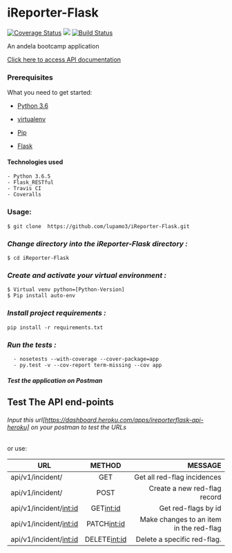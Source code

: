 # iReporter-Flask

[![Coverage Status](https://coveralls.io/repos/github/lupamo3/iReporter-Flask/badge.svg?branch=develop)](https://coveralls.io/github/lupamo3/iReporter-Flask?branch=develop) <a href="https://codeclimate.com/github/lupamo3/iReporter-Flask/maintainability"><img src="https://api.codeclimate.com/v1/badges/2eb7bda101886f90ecbe/maintainability" /></a> [![Build Status](https://travis-ci.org/lupamo3/iReporter-Flask.svg?branch=develop)](https://travis-ci.org/lupamo3/iReporter-Flask)

An andela bootcamp application

[Click here to access API documentation](https://documenter.getpostman.com/view/4927537/Rzfgoozo)

### Prerequisites

What you need to get started:

- [Python 3.6](https://www.python.org/download/releases/3.0/)

- [virtualenv](https://virtualenv.pypa.io/en/stable/)

- [Pip](https://pip.pypa.io/en/stable/installing/)

- [Flask](http://flask.pocoo.org/)

#### Technologies used
    - Python 3.6.5
    - Flask_RESTful
    - Travis CI
    - Coveralls


### Usage:
```
$ git clone  https://github.com/lupamo3/iReporter-Flask.git

```
### *Change directory into the iReporter-Flask directory :*
```
$ cd iReporter-Flask
```
### *Create and activate your virtual environment :*
```
$ Virtual venv python=[Python-Version]
$ Pip install auto-env
```
### *Install project requirements :*
```
pip install -r requirements.txt
```
### *Run the tests :*
```
  - nosetests --with-coverage --cover-package=app
  - py.test -v --cov-report term-missing --cov app
  ```

##### Test the application on Postman
## Test The API end-points
###### Input this url[https://dashboard.heroku.com/apps/ireporterflask-api-heroku] on your postman to test the URLs

or use:

| URL                       | METHOD        | MESSAGE                                |
| --------------------------|:-------------:| --------------------------------------:|
|api/v1/incident/           | GET           | Get all red-flag incidences            |
|api/v1/incident/           | POST          | Create a new red-flag record           |
|api/v1/incident/<int:id>   | GET<int:id>   | Get red-flags by id                    |
|api/v1/incident/<int:id>   | PATCH<int:id> | Make changes to an item in the red-flag|
|api/v1/incident/<int:id>   | DELETE<int:id>| Delete a specific red-flag.            |

